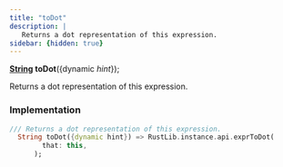 ```yaml
---
title: "toDot"
description: |
   Returns a dot representation of this expression.
sidebar: {hidden: true}
---
```

<span class="dart-code"><strong>[String] toDot</strong>({<span class="nobr">dynamic <i>hint</i></span>});</span>

 Returns a dot representation of this expression.
### Implementation
```dart
/// Returns a dot representation of this expression.
  String toDot({dynamic hint}) => RustLib.instance.api.exprToDot(
        that: this,
      );
```

[String]: https://api.flutter.dev/flutter/dart-core/String-class.html